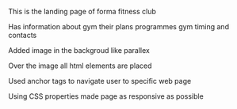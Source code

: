 This is the landing page of forma fitness club

Has information about gym their plans programmes gym timing and contacts

Added image in the backgroud like parallex

Over the image all html elements are placed

Used anchor tags to navigate user to specific web page

Using CSS properties made page as responsive as possible
